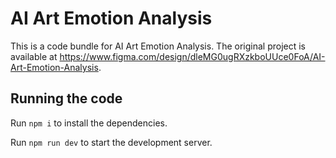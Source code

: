 
  # AI Art Emotion Analysis

  This is a code bundle for AI Art Emotion Analysis. The original project is available at https://www.figma.com/design/dleMG0ugRXzkboUUce0FoA/AI-Art-Emotion-Analysis.

  ## Running the code

  Run `npm i` to install the dependencies.

  Run `npm run dev` to start the development server.
  